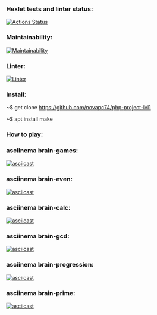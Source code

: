 ### Hexlet tests and linter status:
[![Actions Status](https://github.com/novapc74/php-project-lvl1/workflows/hexlet-check/badge.svg)](https://github.com/novapc74/php-project-lvl1/actions)

### Maintainability:
[![Maintainability](https://api.codeclimate.com/v1/badges/21c1f5fb3b3a66bf73ac/maintainability)](https://codeclimate.com/github/novapc74/php-project-lvl1/maintainability)

### Linter:
[![Linter](https://github.com/novapc74/php-project-lvl1/actions/workflows/linter.yml/badge.svg)](https://github.com/novapc74/php-project-lvl1/actions/workflows/linter.yml)

### Install:
~$ get clone https://github.com/novapc74/php-project-lvl1

~$ apt install make

### How to play:

### asciinema brain-games:
[![asciicast](https://asciinema.org/a/zIRSN3QtrQo03JFtZJHlYUVHv.svg)](https://asciinema.org/a/zIRSN3QtrQo03JFtZJHlYUVHv)

### asciinema brain-even:
[![asciicast](https://asciinema.org/a/m8KpitCmafVjQ90E6CMQx5EC1.svg)](https://asciinema.org/a/m8KpitCmafVjQ90E6CMQx5EC1)

### asciinema brain-calc:
[![asciicast](https://asciinema.org/a/EVyW6LWkK3v1hF4hh1HVtLp7u.svg)](https://asciinema.org/a/EVyW6LWkK3v1hF4hh1HVtLp7u)

### asciinema brain-gcd:
[![asciicast](https://asciinema.org/a/TxFaSqwa3JjExZ7yFC0vDON86.svg)](https://asciinema.org/a/TxFaSqwa3JjExZ7yFC0vDON86)

### asciinema brain-progression:
[![asciicast](https://asciinema.org/a/4yXyAjFbDvOA3OZfBoUlEZ8qq.svg)](https://asciinema.org/a/4yXyAjFbDvOA3OZfBoUlEZ8qq)

### asciinema brain-prime:
[![asciicast](https://asciinema.org/a/sjalAxsXb5Gugq9U0eSuN4SJv.svg)](https://asciinema.org/a/sjalAxsXb5Gugq9U0eSuN4SJv)
